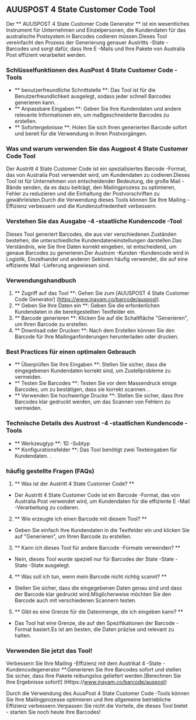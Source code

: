 ## AUUSPOST 4 State Customer Code Tool

Der ** AUUSPOST 4 State Customer Code Generator ** ist ein wesentliches Instrument für Unternehmen und Einzelpersonen, die Kundendaten für das australische Postsystem in Barcodes codieren müssen.Dieses Tool vereinfacht den Prozess der Generierung genauer Austritts -State -Barcodes und sorgt dafür, dass Ihre E -Mails und Ihre Pakete von Australia Post effizient verarbeitet werden.

### Schlüsselfunktionen des AusPost 4 State Customer Code -Tools
- ** benutzerfreundliche Schnittstelle **: Das Tool ist für die Benutzerfreundlichkeit ausgelegt, sodass jeder schnell Barcodes generieren kann.
.
- ** Anpassbare Eingaben **: Geben Sie Ihre Kundendaten und andere relevante Informationen ein, um maßgeschneiderte Barcodes zu erstellen.
- ** Sofortergebnisse **: Holen Sie sich Ihren generierten Barcode sofort und bereit für die Verwendung in Ihren Postvorgängen.

### Was und warum verwenden Sie das Augpost 4 State Customer Code Tool
Der Austritt 4 State Customer Code ist ein spezialisiertes Barcode -Format, das von Australia Post verwendet wird, um Kundendaten zu codieren.Dieses Tool ist für Unternehmen von entscheidender Bedeutung, die große Mail -Bände senden, da es dazu beiträgt, den Mailingprozess zu optimieren, Fehler zu reduzieren und die Einhaltung der Postvorschriften zu gewährleisten.Durch die Verwendung dieses Tools können Sie Ihre Mailing -Effizienz verbessern und die Kundenzufriedenheit verbessern.

### Verstehen Sie das Ausgabe -4 -staatliche Kundencode -Tool
Dieses Tool generiert Barcodes, die aus vier verschiedenen Zuständen bestehen, die unterschiedliche Kundendateneinstellungen darstellen.Das Verständnis, wie Sie Ihre Daten korrekt eingeben, ist entscheidend, um genaue Barcodes zu generieren.Der Austrom -Kunden -Kundencode wird in Logistik, Einzelhandel und anderen Sektoren häufig verwendet, die auf eine effiziente Mail -Lieferung angewiesen sind.

### Verwendungshandbuch
1. ** Zugriff auf das Tool **: Gehen Sie zum [AUUSPOST 4 State Customer Code Generator] (https://www.inayam.co/barcode/auspost).
2. ** Geben Sie Ihre Daten ein **: Geben Sie die erforderlichen Kundendaten in die bereitgestellten Textfelder ein.
3. ** Barcode generieren **: Klicken Sie auf die Schaltfläche "Generieren", um Ihren Barcode zu erstellen.
4. ** Download oder Drucken **: Nach dem Erstellen können Sie den Barcode für Ihre Mailinganforderungen herunterladen oder drucken.

### Best Practices für einen optimalen Gebrauch
- ** Überprüfen Sie Ihre Eingaben **: Stellen Sie sicher, dass die eingegebenen Kundendaten korrekt sind, um Zustellprobleme zu vermeiden.
- ** Testen Sie Barcodes **: Testen Sie vor dem Massendruck einige Barcodes, um zu bestätigen, dass sie korrekt scannen.
.
- ** Verwenden Sie hochwertige Drucke **: Stellen Sie sicher, dass Ihre Barcodes klar gedruckt werden, um das Scannen von Fehlern zu vermeiden.

### Technische Details des Austrost -4 -staatlichen Kundencode -Tools
- ** Werkzeugtyp **: 1D -Subtyp
- ** Konfigurationsfelder **: Das Tool benötigt zwei Texteingaben für Kundendaten.
.

### häufig gestellte Fragen (FAQs)

1. ** Was ist der Austritt 4 State Customer Code? **
- Der Austritt 4 State Customer Code ist ein Barcode -Format, das von Australia Post verwendet wird, um Kundendaten für die effiziente E -Mail -Verarbeitung zu codieren.

2. ** Wie erzeugte ich einen Barcode mit diesem Tool? **
- Geben Sie einfach Ihre Kundendaten in die Textfelder ein und klicken Sie auf "Generieren", um Ihren Barcode zu erstellen.

3. ** Kann ich dieses Tool für andere Barcode -Formate verwenden? **
- Nein, dieses Tool wurde speziell nur für Barcodes der State -State -State -State ausgelegt.

4. ** Was soll ich tun, wenn mein Barcode nicht richtig scannt? **
- Stellen Sie sicher, dass die eingegebenen Daten genau sind und dass der Barcode klar gedruckt wird.Möglicherweise möchten Sie den Barcode auch mit verschiedenen Scannern testen.

5. ** Gibt es eine Grenze für die Datenmenge, die ich eingeben kann? **
- Das Tool hat eine Grenze, die auf den Spezifikationen der Barcode -Format basiert.Es ist am besten, die Daten präzise und relevant zu halten.

### Verwenden Sie jetzt das Tool!
Verbessern Sie Ihre Mailing -Effizienz mit dem Austrikat 4 -State -Kundencodegenerator **.Generieren Sie Ihre Barcodes sofort und stellen Sie sicher, dass Ihre Pakete reibungslos geliefert werden.[Berechnen Sie Ihre Ergebnisse sofort!] (Https://www.inayam.co/barcode/auspost)

Durch die Verwendung des AuusPost 4 State Customer Code -Tools können Sie Ihre Mailingprozesse optimieren und Ihre allgemeine betriebliche Effizienz verbessern.Verpassen Sie nicht die Vorteile, die dieses Tool bietet - starten Sie noch heute Ihre Barcodes!